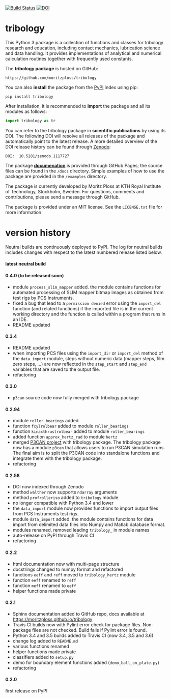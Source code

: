 [![Build Status](https://travis-ci.org/moritzploss/tribology.png)](https://travis-ci.org/moritzploss/tribology)
[![DOI](https://zenodo.org/badge/110825481.svg)](https://zenodo.org/badge/latestdoi/110825481)


# tribology
This Python 3 package is a collection of functions and classes for
tribology research and education, including contact mechanics,
lubrication science and data handling. It provides implementations of
analytical and numerical calculation routines together with frequently
used constants.

The **tribology package** is hosted on GitHub:

    https://github.com/moritzploss/tribology

You can also **install** the package from the
<a href="https://pypi.python.org/pypi/tribology" target="_blank">PyPI</a>
index using pip:

    pip install tribology

After installation, it is recommended to **import** the package and all
its modules as follows:

```python
import tribology as tr
```

You can refer to the tribology package in **scientific publications** by
using its DOI. The following DOI will resolve all releases of the
package and automatically point to the latest release. A more detailed
overview of the DOI release history can be found through
<a href="https://doi.org/10.5281/zenodo.1117727" target="_blank">Zenodo</a>:

    DOI:  10.5281/zenodo.1117727

The package
**<a href="https://moritzploss.github.io/tribology" target="_blank">
documenation</a>** is provided through GitHub Pages; the source files
can be found in the `/docs` directory. Simple examples of how to use 
the package are provided in the `/examples` directory.

The package is currently developed by Moritz Ploss at KTH Royal Institute of 
Technology, Stockholm, Sweden. For questions, comments and contributions, please 
send a message through GitHub.

The package is provided under an MIT license. See the `LICENSE.txt` file
for more information.

# version history

Neutral builds are continuously deployed to PyPI. The log for
neutral builds includes changes with respect to the latest numbered
release listed below.

#### latest neutral build

#### 0.4.0 (to be released soon)
- module `process_slim_mapper` added. the module contains functions for 
  automated processing of SLIM mapper bitmap images as obtained from test rigs 
  by PCS Instruments.
- fixed a bug that lead to a `permission denied` error using the `import_del`
  function (and related functions) if the imported file is in the current working
  directory and the function is called within a program that runs in an IDE.
- README updated


#### 0.3.4
- README updated
- when importing PCS files using the `import_dir` or `import_del` method of the
  `data_import` module, steps without numeric data (mapper steps, film zero 
  steps, ...) are now reflected in the `step_start` and `step_end` variables
  that are saved to the output file. 
- refactoring


#### 0.3.0
- `p3can` source code now fully merged with tribology package


#### 0.2.94

- module `roller_bearings` added
- function `fcylrolbear` added to module `roller_bearings`
- function `kinaxthrustrolbear` added to module `roller_bearings`
- added function `approx_hertz_rad` to module `hertz`
- merged <a href="https://github.com/moritzploss/p3can" target="_blank">
P3CAN project</a> with tribology package. The tribology package now has
a module `p3can` that allows users to run P3CAN simulation runs. The
final aim is to split the P3CAN code into standalone functions and
integrate them with the tribology package.
- refactoring


#### 0.2.58

- DOI now indexed through Zenodo
- method `walther` now supports `ndarray` arguments
- method `profrolleriso` added to `tribology` module
- no longer compatible with Python 3.4 and lower
- the `data_import` module now provides functions to import output files
from PCS Instruments test rigs.
- module `data_import` added. the module contains functions for data
import from delimited data files into Numpy and Matlab database format.
- modules renamed, removed leading `tribology_` in module names
- auto-release on PyPI through Travis CI
- refactoring


#### 0.2.2

- html documentation now with multi-page structure
- docstrings changed to numpy format and refactored
- functions `eeff` and `reff` moved to `tribology_hertz` module
- function `eeff` renamed to `reff`
- function `meff` renamed to `eeff`
- helper functions made private


#### 0.2.1
- Sphinx documentation added to GitHub repo, docs available at
https://moritzploss.github.io/tribology
-  Travis CI builds now with Pylint error check for package files.
Non-package files are not checked. Build fails if Pylint error is found.
- Python 3.4 and 3.5 builds added to Travis CI (now 3.4, 3.5 and 3.6)
- change log added to `README.md`
- various functions renamed
- helper functions made private
- classifiers added to `setup.py`
- demo for boundary element functions added (`demo_ball_on_plate.py`)
- refactoring

#### 0.2.0
first release on PyPI
